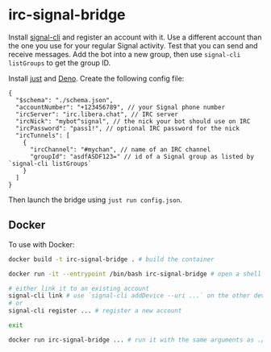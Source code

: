 # irc-signal-bridge

Install [signal-cli](https://github.com/AsamK/signal-cli/) and register an
account with it. Use a different account than the one you use for your regular
Signal activity. Test that you can send and receive messages. Add the bot into a
new group, then use `signal-cli listGroups` to get the group ID.

Install [just](https://github.com/casey/just?tab=readme-ov-file#readme) and
[Deno](https://deno.com/). Create the following config file:

```jsonc
{
  "$schema": "./schema.json",
  "accountNumber": "+123456789", // your Signal phone number
  "ircServer": "irc.libera.chat", // IRC server
  "ircNick": "mybot^signal", // the nick your bot should use on IRC
  "ircPassword": "pass1!", // optional IRC password for the nick
  "ircTunnels": [
    {
      "ircChannel": "#mychan", // name of an IRC channel
      "groupId": "asdfASDF123=" // id of a Signal group as listed by `signal-cli listGroups`
    }
  ]
}
```

Then launch the bridge using `just run config.json`.

## Docker

To use with Docker:

```sh
docker build -t irc-signal-bridge . # build the container

docker run -it --entrypoint /bin/bash irc-signal-bridge # open a shell in the container

# either link it to an existing account
signal-cli link # use `signal-cli addDevice --uri ...` on the other device
# or
signal-cli register ... # register a new account

exit

docker run irc-signal-bridge ... # run it with the same arguments as ./mod.ts above
```
